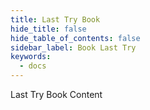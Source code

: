 ```yaml
---
title: Last Try Book
hide_title: false
hide_table_of_contents: false
sidebar_label: Book Last Try
keywords:
  - docs
---
```

Last Try Book Content
